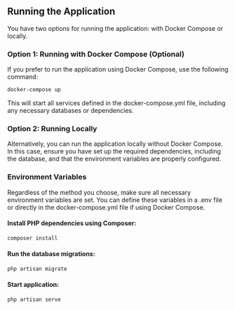 ## Running the Application

You have two options for running the application: with Docker Compose or locally.

### Option 1: Running with Docker Compose (Optional)

If you prefer to run the application using Docker Compose, use the following command:

```bash
docker-compose up
```

This will start all services defined in the docker-compose.yml file, including any necessary databases or dependencies.

### Option 2: Running Locally

Alternatively, you can run the application locally without Docker Compose. In this case, ensure you have set up the required dependencies, including the database, and that the environment variables are properly configured.

### Environment Variables

Regardless of the method you choose, make sure all necessary environment variables are set. You can define these variables in a .env file or directly in the docker-compose.yml file if using Docker Compose.

#### Install PHP dependencies using Composer:

```bash
composer install
```

#### Run the database migrations:

```bash
php artisan migrate
```

#### Start application:

```bash
php artisan serve
```
